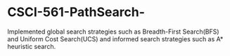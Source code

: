 # CSCI-561-PathSearch-
Implemented global search strategies such as Breadth-First Search(BFS) and Uniform Cost Search(UCS) and informed search strategies such as A* heuristic search. 
